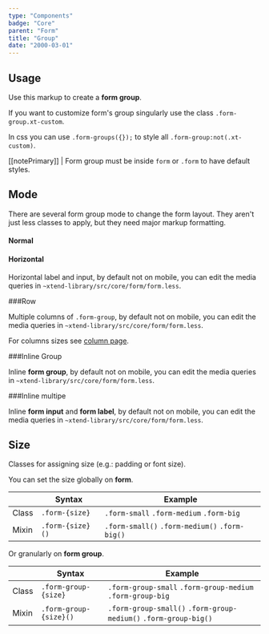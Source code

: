 ```yaml
---
type: "Components"
badge: "Core"
parent: "Form"
title: "Group"
date: "2000-03-01"
---
```


## Usage

Use this markup to create a **form group**.

<script type="text/plain" class="language-markup">
  <form>
    <div class="form-group">
      <!-- content -->
    </div>
  </form>
</script>

If you want to customize form's group singularly use the class `.form-group.xt-custom`.

In css you can use `.form-groups({});` to style all `.form-group:not(.xt-custom)`.

[[notePrimary]]
| Form group must be inside `form` or `.form` to have default styles.

## Mode

There are several form group mode to change the form layout. They aren't just less classes to apply, but they need major markup formatting.

#### Normal

<script type="text/plain" class="language-markup">
<form>
  <div class="form-group">
    <!-- content -->
  </div>
  <div class="form-group">
    <!-- content -->
  </div>
</form>
</script>

<demo>
  <demovanilla src="vanilla/components/form/mode-normal">
  </demovanilla>
</demo>

#### Horizontal

Horizontal label and input, by default not on mobile, you can edit the media queries in `~xtend-library/src/core/form/form.less`.

<script type="text/plain" class="language-markup">
<form>
  <div class="form-group">
    <div class="form-group-horizontal">
      <div class="col-12 col-3-sm">
        <!-- content -->
      </div>
      <div class="col-12 col-9-sm">
        <!-- content -->
      </div>
    </div>
  </div>

  <div class="form-group">
    <div class="form-group-horizontal">
      <div class="col-12 col-3-sm">
        <!-- content -->
      </div>
      <div class="col-12 col-9-sm">
        <!-- content -->
      </div>
    </div>
  </div>
</form>
</script>

<demo>
  <demovanilla src="vanilla/components/form/mode-horizontal">
  </demovanilla>
</demo>

###Row

Multiple columns of `.form-group`, by default not on mobile, you can edit the media queries in `~xtend-library/src/core/form/form.less`.

For columns sizes see [column page](/components/column).

<script type="text/plain" class="language-markup">
<form>
  <div class="form-group-row">
    <div class="col-12 col-3-sm">
      <div class="form-group">
        <!-- content -->
      </div>
    </div>
    <div class="col-12 col-9-sm">
      <div class="form-group">
        <!-- content -->
      </div>
    </div>
  </div>
</form>
</script>

<demo>
  <demovanilla src="vanilla/components/form/mode-row">
  </demovanilla>
</demo>

###Inline Group

Inline **form group**, by default not on mobile, you can edit the media queries in `~xtend-library/src/core/form/form.less`.

<script type="text/plain" class="language-markup">
<form>
  <div class="form-group-inline">
    <div class="form-group">
        <!-- content -->
    </div>
    <div class="form-group">
        <!-- content -->
    </div>
  </div>
</form>
</script>

<demo>
  <demovanilla src="vanilla/components/form/mode-inline-group">
  </demovanilla>
</demo>

###Inline multipe

Inline **form input** and **form label**, by default not on mobile, you can edit the media queries in `~xtend-library/src/core/form/form.less`.

<script type="text/plain" class="language-markup">
<form>
  <div class="form-group-inline">
    <div class="form-group">
      <div class="form-group-inline">
        <!-- content -->
      </div>
    </div>
    <div class="form-group">
      <div class="form-group-inline">
        <!-- content -->
      </div>
    </div>
  </div>
</form>
</script>

<demo>
  <demovanilla src="vanilla/components/form/mode-inline-multiple">
  </demovanilla>
</demo>

## Size

Classes for assigning size (e.g.: padding or font size).

You can set the size globally on **form**.

<div class="table-scroll">

|                         | Syntax                                    | Example                       |
| ----------------------- | ----------------------------------------- | ----------------------------- |
| Class                   | `.form-{size}`                        | `.form-small` `.form-medium` `.form-big`     |
| Mixin                   | `.form-{size}()`                      | `.form-small()` `.form-medium()` `.form-big()`     |

</div>

Or granularly on **form group**.

<div class="table-scroll">

|                         | Syntax                                    | Example                       |
| ----------------------- | ----------------------------------------- | ----------------------------- |
| Class                   | `.form-group-{size}`                        | `.form-group-small` `.form-group-medium` `.form-group-big`     |
| Mixin                   | `.form-group-{size}()`                      | `.form-group-small()` `.form-group-medium()` `.form-group-big()`     |

</div>

<demo>
  <demovanilla src="vanilla/components/form/group-small">
  </demovanilla>
  <demovanilla src="vanilla/components/form/group-medium">
  </demovanilla>
  <demovanilla src="vanilla/components/form/group-big">
  </demovanilla>
</demo>

